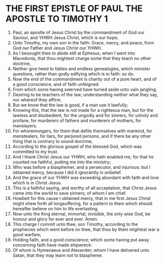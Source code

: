 ﻿# THE FIRST EPISTLE OF PAUL THE APOSTLE TO TIMOTHY 1
1. Paul, an apostle of Jesus Christ by the commandment of God our Saviour, and YHWH Jesus Christ, which is our hope; 
2. Unto Timothy, my own son in the faith: Grace, mercy, and peace, from God our Father and Jesus Christ our YHWH. 
3. As I besought thee to abide still at Ephesus, when I went into Macedonia, that thou mightest charge some that they teach no other doctrine, 
4. Neither give heed to fables and endless genealogies, which minister questions, rather than godly edifying which is in faith: so do. 
5. Now the end of the commandment is charity out of a pure heart, and of a good conscience, and of faith unfeigned: 
6. From which some having swerved have turned aside unto vain jangling; 
7. Desiring to be teachers of the law; understanding neither what they say, nor whereof they affirm. 
8. But we know that the law is good, if a man use it lawfully; 
9. Knowing this, that the law is not made for a righteous man, but for the lawless and disobedient, for the ungodly and for sinners, for unholy and profane, for murderers of fathers and murderers of mothers, for manslayers, 
10. For whoremongers, for them that defile themselves with mankind, for menstealers, for liars, for perjured persons, and if there be any other thing that is contrary to sound doctrine; 
11. According to the glorious gospel of the blessed God, which was committed to my trust. 
12. And I thank Christ Jesus our YHWH, who hath enabled me, for that he counted me faithful, putting me into the ministry; 
13. Who was before a blasphemer, and a persecutor, and injurious: but I obtained mercy, because I did it ignorantly in unbelief. 
14. And the grace of our YHWH was exceeding abundant with faith and love which is in Christ Jesus. 
15. This is a faithful saying, and worthy of all acceptation, that Christ Jesus came into the world to save sinners; of whom I am chief. 
16. Howbeit for this cause I obtained mercy, that in me first Jesus Christ might shew forth all longsuffering, for a pattern to them which should hereafter believe on him to life everlasting. 
17. Now unto the King eternal, immortal, invisible, the only wise God, be honour and glory for ever and ever. Amen. 
18. This charge I commit unto thee, son Timothy, according to the prophecies which went before on thee, that thou by them mightest war a good warfare; 
19. Holding faith, and a good conscience; which some having put away concerning faith have made shipwreck: 
20. Of whom is Hymenaeus and Alexander; whom I have delivered unto Satan, that they may learn not to blaspheme. 
